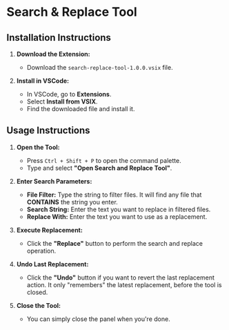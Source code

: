 # Search & Replace Tool

## Installation Instructions

1. **Download the Extension:**
   - Download the `search-replace-tool-1.0.0.vsix` file.

2. **Install in VSCode:**
   - In VSCode, go to **Extensions**.
   - Select **Install from VSIX**.
   - Find the downloaded file and install it.

## Usage Instructions

1. **Open the Tool:**
   - Press `Ctrl + Shift + P` to open the command palette.
   - Type and select **"Open Search and Replace Tool"**.

2. **Enter Search Parameters:**
   - **File Filter:** Type the string to filter files. It will find any file that **CONTAINS** the string you enter.
   - **Search String:** Enter the text you want to replace in filtered files.
   - **Replace With:** Enter the text you want to use as a replacement.

3. **Execute Replacement:**
   - Click the **"Replace"** button to perform the search and replace operation.

4. **Undo Last Replacement:**
   - Click the **"Undo"** button if you want to revert the last replacement action. It only "remembers" the latest replacement, before the tool is closed.

5. **Close the Tool:**
   - You can simply close the panel when you're done.

